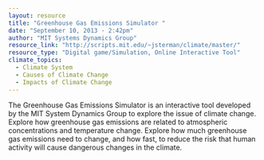 ```yaml
---
layout: resource
title: "Greenhouse Gas Emissions Simulator "
date: "September 10, 2013 - 2:42pm"
author: "MIT Systems Dynamics Group"
resource_link: "http://scripts.mit.edu/~jsterman/climate/master/"
resource_type: "Digital game/Simulation, Online Interactive Tool"
climate_topics:
  - Climate System
  - Causes of Climate Change
  - Impacts of Climate Change
---
```


The Greenhouse Gas Emissions Simulator is an interactive tool developed by the MIT System Dynamics Group to explore the issue of climate change. Explore how greenhouse gas emissions are related to atmospheric concentrations and temperature change. Explore how much greenhouse gas emissions need to change, and how fast, to reduce the risk that human activity will cause dangerous changes in the climate.
